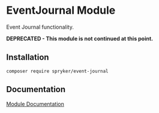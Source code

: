 # EventJournal Module

Event Journal functionality.

**DEPRECATED - This module is not continued at this point.**

## Installation

```
composer require spryker/event-journal
```


## Documentation

[Module Documentation](https://academy.spryker.com/developing_with_spryker/module_guide/modules.html)
